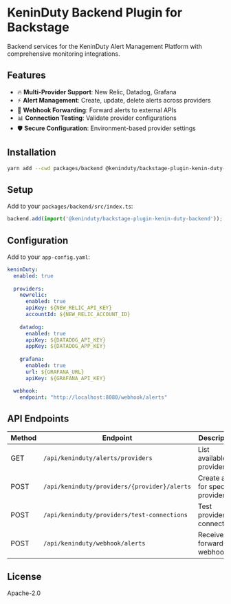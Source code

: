 # KeninDuty Backend Plugin for Backstage

Backend services for the KeninDuty Alert Management Platform with comprehensive monitoring integrations.

## Features

- 🔥 **Multi-Provider Support**: New Relic, Datadog, Grafana
- ⚡ **Alert Management**: Create, update, delete alerts across providers
- 🔔 **Webhook Forwarding**: Forward alerts to external APIs
- 📊 **Connection Testing**: Validate provider configurations
- 🛡️ **Secure Configuration**: Environment-based provider settings

## Installation

```bash
yarn add --cwd packages/backend @keninduty/backstage-plugin-kenin-duty-backend
```

## Setup

Add to your `packages/backend/src/index.ts`:

```typescript
backend.add(import('@keninduty/backstage-plugin-kenin-duty-backend'));
```

## Configuration

Add to your `app-config.yaml`:

```yaml
keninDuty:
  enabled: true
  
  providers:
    newrelic:
      enabled: true
      apiKey: ${NEW_RELIC_API_KEY}
      accountId: ${NEW_RELIC_ACCOUNT_ID}
    
    datadog:
      enabled: true
      apiKey: ${DATADOG_API_KEY}
      appKey: ${DATADOG_APP_KEY}
    
    grafana:
      enabled: true
      url: ${GRAFANA_URL}
      apiKey: ${GRAFANA_API_KEY}

  webhook:
    endpoint: "http://localhost:8080/webhook/alerts"
```

## API Endpoints

| Method | Endpoint | Description |
|--------|----------|-------------|
| GET | `/api/keninduty/alerts/providers` | List available providers |
| POST | `/api/keninduty/providers/{provider}/alerts` | Create alert for specific provider |
| POST | `/api/keninduty/providers/test-connections` | Test provider connections |
| POST | `/api/keninduty/webhook/alerts` | Receive and forward webhooks |

## License

Apache-2.0